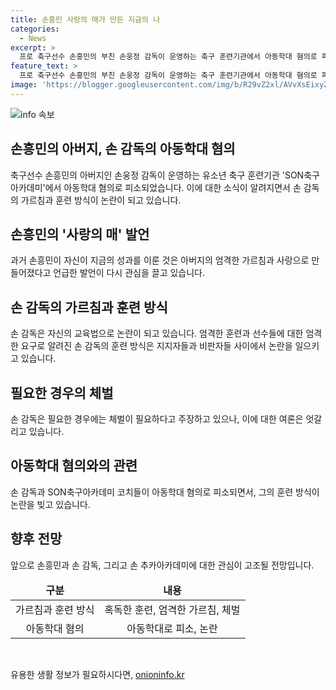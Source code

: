 ```yaml
---
title: 손흥민 사랑의 매가 만든 지금의 나
categories:
  - News
excerpt: >
  프로 축구선수 손흥민의 부친 손웅정 감독이 운영하는 축구 훈련기관에서 아동학대 혐의로 피소되었다. 손 감독은 손흥민에게 엄한 훈련과 체벌을 가해왔고, 이에 대해 손흥민은 사랑의 매로 받아들였다. 손 감독의 교육법은 혹독하고 체벌이 많았지만, 그는 훈련이 필요한 경우라고 주장했다. 현재 손 감독과 코치들은 아동학대 혐의로 고소당했으며, 해당 사례에 대한 해명과 사과를 전했다.
feature_text: >
  프로 축구선수 손흥민의 부친 손웅정 감독이 운영하는 축구 훈련기관에서 아동학대 혐의로 피소되었다. 손 감독은 손흥민에게 엄한 훈련과 체벌을 가해왔고, 이에 대해 손흥민은 사랑의 매로 받아들였다. 손 감독의 교육법은 혹독하고 체벌이 많았지만, 그는 훈련이 필요한 경우라고 주장했다. 현재 손 감독과 코치들은 아동학대 혐의로 고소당했으며, 해당 사례에 대한 해명과 사과를 전했다.
image: 'https://blogger.googleusercontent.com/img/b/R29vZ2xl/AVvXsEixyZcFfHzMRdzZMjFBmAUKJYCLCGyLL1o632UiGVXcaFdKo_bkvkuCioo0uUKlGfBVcT3P84aROyZIXSBEx3Aw5nCQ3pTgDom1WDC4m8eifvWiAmWEEVb4x6G_l8C0QH225ldMjyaFvpxGEBGNO37VmDTDMHGhJPq73UglMfDca1-0aw/s1600/blogspot.png'
---
```


<p><img src="https://blogger.googleusercontent.com/img/b/R29vZ2xl/AVvXsEixyZcFfHzMRdzZMjFBmAUKJYCLCGyLL1o632UiGVXcaFdKo_bkvkuCioo0uUKlGfBVcT3P84aROyZIXSBEx3Aw5nCQ3pTgDom1WDC4m8eifvWiAmWEEVb4x6G_l8C0QH225ldMjyaFvpxGEBGNO37VmDTDMHGhJPq73UglMfDca1-0aw/s1600/blogspot.png" alt="info 속보" /></p>

<h2 data-ke-size="size26">손흥민의 아버지, 손 감독의 아동학대 혐의</h2>

<p data-ke-size="size16">축구선수 손흥민의 아버지인 손웅정 감독이 운영하는 유소년 축구 훈련기관 'SON축구아카데미'에서 아동학대 혐의로 피소되었습니다. 이에 대한 소식이 알려지면서 손 감독의 가르침과 훈련 방식이 논란이 되고 있습니다.</p>

<h2 data-ke-size="size24">손흥민의 '사랑의 매' 발언</h2>

<p data-ke-size="size16">과거 손흥민이 자신이 지금의 성과를 이룬 것은 아버지의 엄격한 가르침과 사랑으로 만들어졌다고 언급한 발언이 다시 관심을 끌고 있습니다.</p>

<h2 data-ke-size="size24">손 감독의 가르침과 훈련 방식</h2>

<p data-ke-size="size16">손 감독은 자신의 교육법으로 논란이 되고 있습니다. 엄격한 훈련과 선수들에 대한 엄격한 요구로 알려진 손 감독의 훈련 방식은 지지자들과 비판자들 사이에서 논란을 일으키고 있습니다.</p>

<h2 data-ke-size="size24">필요한 경우의 체벌</h2>

<p data-ke-size="size16">손 감독은 필요한 경우에는 체벌이 필요하다고 주장하고 있으나, 이에 대한 여론은 엇갈리고 있습니다.</p>

<h2 data-ke-size="size24">아동학대 혐의와의 관련</h2>

<p data-ke-size="size16">손 감독과 SON축구아카데미 코치들이 아동학대 혐의로 피소되면서, 그의 훈련 방식이 논란을 빚고 있습니다.</p>

<h2 data-ke-size="size24">향후 전망</h2>

<p data-ke-size="size16">앞으로 손흥민과 손 감독, 그리고 손 추카아카데미에 대한 관심이 고조될 전망입니다.</p>

<table>
    <thead>
        <tr>
            <td style="text-align: center; height: 17px;"><b>구분</b></td>
            <td style="text-align: center; height: 17px;"><b>내용</b></td>
        </tr>
    </thead>
    <tbody>
        <tr>
            <td style="text-align: center;">가르침과 훈련 방식</td>
            <td style="text-align: center;">혹독한 훈련, 엄격한 가르침, 체벌</td>
        </tr>
        <tr>
            <td style="text-align: center;">아동학대 혐의</td>
            <td style="text-align: center;">아동학대로 피소, 논란</td>
        </tr>
    </tbody>
</table>

<p data-ke-size="size16">&nbsp;</p>
유용한 생활 정보가 필요하시다면, <a href="https://onioninfo.kr" rel="dofollow">onioninfo.kr</a>



